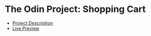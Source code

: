 # The Odin Project: Shopping Cart

- [Project Description](https://www.theodinproject.com/paths/full-stack-javascript/courses/javascript/lessons/shopping-cart)
- [Live Preview](https://yagopajarino.github.io/top-shoppingCart/)
